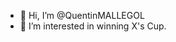 - 👋 Hi, I’m @QuentinMALLEGOL
- 👀 I’m interested in winning X's Cup. 

<!---
QuentinMALLEGOL/QuentinMALLEGOL is a ✨ special ✨ repository because its `README.md` (this file) appears on your GitHub profile.
You can click the Preview link to take a look at your changes.
--->
